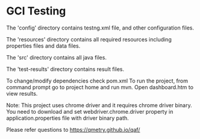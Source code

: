 # GCI Testing
 
The 'config' directory contains testng.xml file, and other configuration files.

The 'resources' directory contains all required resources including properties files and data files.

The 'src' directory contains all java files.

The 'test-results' directory contains result files.


To change/modify dependencies check pom.xml
To run the project, from command prompt go to project home and run mvn. Open dashboard.htm to view results.

Note: This project uses chrome driver and it requires chrome driver binary.
You need to download and set webdriver.chrome.driver property in application.properties file with driver binary path.

Please refer questions to https://qmetry.github.io/qaf/
